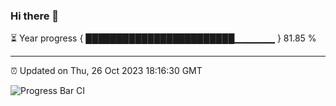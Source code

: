 ### Hi there 👋

⏳ Year progress { ████████████████████████▁▁▁▁▁▁ } 81.85 %

---

⏰ Updated on Thu, 26 Oct 2023 18:16:30 GMT

![Progress Bar CI](https://github.com/liununu/liununu/workflows/Progress%20Bar%20CI/badge.svg)
